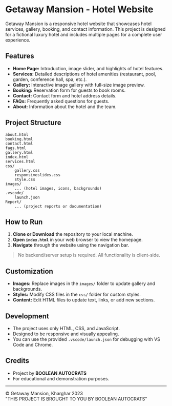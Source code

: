 # Getaway Mansion - Hotel Website

Getaway Mansion is a responsive hotel website that showcases hotel services, gallery, booking, and contact information. This project is designed for a fictional luxury hotel and includes multiple pages for a complete user experience.

## Features

- **Home Page:** Introduction, image slider, and highlights of hotel features.
- **Services:** Detailed descriptions of hotel amenities (restaurant, pool, garden, conference hall, spa, etc.).
- **Gallery:** Interactive image gallery with full-size image preview.
- **Booking:** Reservation form for guests to book rooms.
- **Contact:** Contact form and hotel address details.
- **FAQs:** Frequently asked questions for guests.
- **About:** Information about the hotel and the team.

## Project Structure

```
about.html
booking.html
contact.html
faqs.html
gallery.html
index.html
services.html
css/
    gallery.css
    responsiveslides.css
    style.css
images/
    ... (hotel images, icons, backgrounds)
.vscode/
    launch.json
Report/
    ... (project reports or documentation)
```

## How to Run

1. **Clone or Download** the repository to your local machine.
2. **Open `index.html`** in your web browser to view the homepage.
3. **Navigate** through the website using the navigation bar.

> No backend/server setup is required. All functionality is client-side.

## Customization

- **Images:** Replace images in the `images/` folder to update gallery and backgrounds.
- **Styles:** Modify CSS files in the `css/` folder for custom styles.
- **Content:** Edit HTML files to update text, links, or add new sections.

## Development

- The project uses only HTML, CSS, and JavaScript.
- Designed to be responsive and visually appealing.
- You can use the provided `.vscode/launch.json` for debugging with VS Code and Chrome.

## Credits

- Project by **BOOLEAN AUTOCRATS**
- For educational and demonstration purposes.

---

&copy; Getaway Mansion, Kharghar 2023  
"THIS PROJECT IS BROUGHT TO YOU BY BOOLEAN AUTOCRATS"
